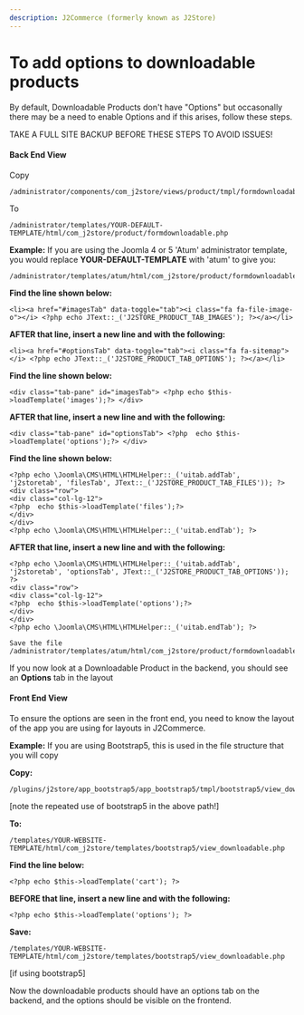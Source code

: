 ```yaml
---
description: J2Commerce (formerly known as J2Store)
---
```


# To add options to downloadable products

By default, Downloadable Products don't have "Options" but occasonally there may be a need to enable Options and if this arises, follow these steps.

TAKE A FULL SITE BACKUP BEFORE THESE STEPS TO AVOID ISSUES!

#### Back End View

Copy&#x20;

```
/administrator/components/com_j2store/views/product/tmpl/formdownloadable.php
```

&#x20;To&#x20;

```
/administrator/templates/YOUR-DEFAULT-TEMPLATE/html/com_j2store/product/formdownloadable.php
```

**Example:** If you are using the Joomla 4 or 5 'Atum' administrator template, you would replace **YOUR-DEFAULT-TEMPLATE** with 'atum' to give you:

```
/administrator/templates/atum/html/com_j2store/product/formdownloadable.php
```

**Find the line shown below:**

```
<li><a href="#imagesTab" data-toggle="tab"><i class="fa fa-file-image-o"></i> <?php echo JText::_('J2STORE_PRODUCT_TAB_IMAGES'); ?></a></li>
```

**AFTER that line, insert a new line and with the following:**

```
<li><a href="#optionsTab" data-toggle="tab"><i class="fa fa-sitemap"></i> <?php echo JText::_('J2STORE_PRODUCT_TAB_OPTIONS'); ?></a></li>
```

**Find the line shown below:**

```
<div class="tab-pane" id="imagesTab"> <?php echo $this->loadTemplate('images');?> </div>
```

**AFTER that line, insert a new line and with the following:**

```
<div class="tab-pane" id="optionsTab"> <?php  echo $this->loadTemplate('options');?> </div>
```

**Find the line shown below:**

```
<?php echo \Joomla\CMS\HTML\HTMLHelper::_('uitab.addTab', 'j2storetab', 'filesTab', JText::_('J2STORE_PRODUCT_TAB_FILES')); ?>
<div class="row">
<div class="col-lg-12">
<?php  echo $this->loadTemplate('files');?>
</div>
</div>
<?php echo \Joomla\CMS\HTML\HTMLHelper::_('uitab.endTab'); ?>
```

**AFTER that line, insert a new line and with the following:**

```
<?php echo \Joomla\CMS\HTML\HTMLHelper::_('uitab.addTab', 'j2storetab', 'optionsTab', JText::_('J2STORE_PRODUCT_TAB_OPTIONS')); ?>
<div class="row">
<div class="col-lg-12">
<?php  echo $this->loadTemplate('options');?>
</div>
</div>
<?php echo \Joomla\CMS\HTML\HTMLHelper::_('uitab.endTab'); ?>
```

```
Save the file
/administrator/templates/atum/html/com_j2store/product/formdownloadable.php
```

If you now look at a Downloadable Product in the backend, you should see an **Options** tab in the layout

#### Front End View

To ensure the options are seen in the front end, you need to know the layout of the app you are using for layouts in J2Commerce.

**Example:** If you are using Bootstrap5, this is used in the file structure that you will copy

**Copy:**

```
/plugins/j2store/app_bootstrap5/app_bootstrap5/tmpl/bootstrap5/view_downloadable.php
```

\[note the repeated use of bootstrap5 in the above path!]

**To:**

```
/templates/YOUR-WEBSITE-TEMPLATE/html/com_j2store/templates/bootstrap5/view_downloadable.php
```

**Find the line below:**

```
<?php echo $this->loadTemplate('cart'); ?>
```

**BEFORE that line, insert a new line and with the following:**

```
<?php echo $this->loadTemplate('options'); ?>
```

**Save:**&#x20;

```
/templates/YOUR-WEBSITE-TEMPLATE/html/com_j2store/templates/bootstrap5/view_downloadable.php
```
[if using bootstrap5]

Now the downloadable products should have an options tab on the backend, and the options should be visible on the frontend.&#x20;
